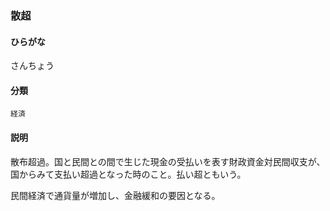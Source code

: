 <div style="display:none;">

## [あ行](securities-terms?id=あ行)
## [か行](securities-terms?id=か行)
## [さ行](securities-terms?id=さ行)

</div>

### 散超

#### ひらがな

さんちょう

#### 分類

`経済`

#### 説明

散布超過。国と民間との間で生じた現金の受払いを表す財政資金対民間収支が、国からみて支払い超過となった時のこと。払い超ともいう。
 
民間経済で通貨量が増加し、金融緩和の要因となる。

<div style="display:none;">

## [た行](securities-terms?id=た行)
## [な行](securities-terms?id=な行)
## [は行](securities-terms?id=は行)
## [ま行](securities-terms?id=ま行)
## [や行](securities-terms?id=や行)
## [ら行](securities-terms?id=ら行)
## [わ行](securities-terms?id=わ行)
## [英数字・記号](securities-terms?id=英数字・記号)

</div>

